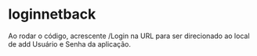 # loginnetback

Ao rodar o código, acrescente /Login na URL para ser direcionado ao local de add Usuário e Senha da aplicação. 
